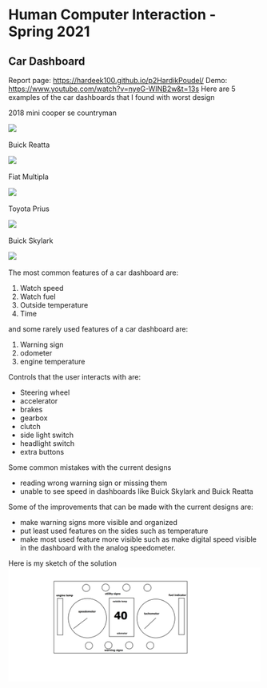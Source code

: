 # Human Computer Interaction - Spring 2021 
## Car Dashboard

Report page: https://hardeek100.github.io/p2HardikPoudel/
Demo: https://www.youtube.com/watch?v=nyeG-WINB2w&t=13s
Here are 5 examples of the car dashboards that I found with worst design

2018 mini cooper se countryman

<img src = "https://www.automotiveaddicts.com/wp-content/uploads/2017/10/2018-mini-cooper-s-e-countryman-dashboard-5.jpg"  width=300 >

 Buick Reatta
 
<img src = "https://i.ebayimg.com/thumbs/images/g/TF8AAOSwsklfiF1Y/s-l300.jpg"  width=300 >

Fiat Multipla

<img src = "https://spct2000.files.wordpress.com/2014/12/multipla-2.jpg" width=300 >

Toyota Prius 

<img src = "https://www.automotiveaddicts.com/wp-content/uploads/2012/11/2012-toyota-prius-plug-in-hybrid-info-screen.jpg" width=300 >

Buick Skylark

<img src = "https://i.ebayimg.com/thumbs/images/g/jvMAAOSw-IlgQQa1/s-l300.jpg" width = 300>


The most common features of a car dashboard are:
1. Watch speed
2. Watch fuel
3. Outside temperature
4. Time

and some rarely used features of a car dashboard are:
1. Warning sign
2. odometer
3. engine temperature

Controls that the user interacts with are:
- Steering wheel
- accelerator
- brakes
- gearbox
- clutch
- side light switch
- headlight switch
- extra buttons 

Some common mistakes with the current designs
- reading wrong warning sign or missing them
- unable to see speed in dashboards like Buick Skylark and Buick Reatta

Some of the improvements that can be made with the current designs are:
- make warning signs more visible and organized
- put least used features on the sides such as temperature
- make most used feature more visible such as make digital speed visible in the dashboard with the analog speedometer.

Here is my sketch of the solution
![alt text](sketch.png)




